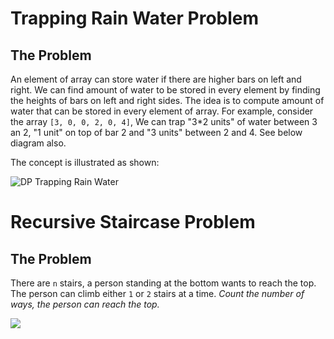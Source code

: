 # Trapping Rain Water Problem

## The Problem

An element of array can store water if there are higher bars on left and right. 
We can find amount of water to be stored in every element by finding the heights 
of bars on left and right sides. The idea is to compute amount of water that can
be stored in every element of array. For example, consider the array
`[3, 0, 0, 2, 0, 4]`, We can trap "3*2 units" of water between 3 an 2, "1 unit" 
on top of bar 2 and "3 units" between 2 and 4. See below diagram also.

The concept is illustrated as shown:

![DP Trapping Rain Water](https://leetcode.com/problems/trapping-rain-water/Figures/42/trapping_rain_water.png)

# Recursive Staircase Problem

## The Problem

There are `n` stairs, a person standing at the bottom wants to reach the top. The person can climb either `1` or `2` stairs at a time. _Count the number of ways, the person can reach the top._

![](https://cdncontribute.geeksforgeeks.org/wp-content/uploads/nth-stair.png)
